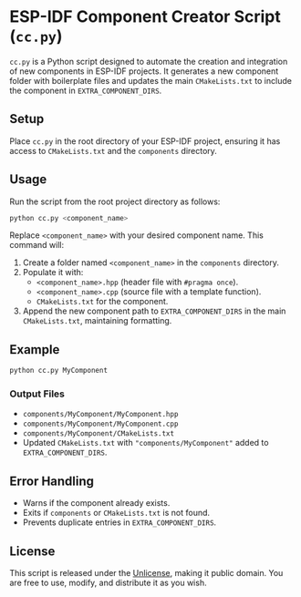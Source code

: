 # ESP-IDF Component Creator Script (`cc.py`)

`cc.py` is a Python script designed to automate the creation and integration of new components in ESP-IDF projects. It generates a new component folder with boilerplate files and updates the main `CMakeLists.txt` to include the component in `EXTRA_COMPONENT_DIRS`.

## Setup

Place `cc.py` in the root directory of your ESP-IDF project, ensuring it has access to `CMakeLists.txt` and the `components` directory.

## Usage

Run the script from the root project directory as follows:

```bash
python cc.py <component_name>
```

Replace `<component_name>` with your desired component name. This command will:

1. Create a folder named `<component_name>` in the `components` directory.
2. Populate it with:
   - `<component_name>.hpp` (header file with `#pragma once`).
   - `<component_name>.cpp` (source file with a template function).
   - `CMakeLists.txt` for the component.
3. Append the new component path to `EXTRA_COMPONENT_DIRS` in the main `CMakeLists.txt`, maintaining formatting.

## Example

```bash
python cc.py MyComponent
```

### Output Files

- `components/MyComponent/MyComponent.hpp`
- `components/MyComponent/MyComponent.cpp`
- `components/MyComponent/CMakeLists.txt`
- Updated `CMakeLists.txt` with `"components/MyComponent"` added to `EXTRA_COMPONENT_DIRS`.

## Error Handling

- Warns if the component already exists.
- Exits if `components` or `CMakeLists.txt` is not found.
- Prevents duplicate entries in `EXTRA_COMPONENT_DIRS`.

## License

This script is released under the [Unlicense](https://unlicense.org/), making it public domain. You are free to use, modify, and distribute it as you wish.
